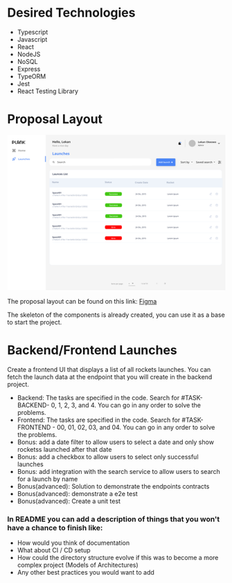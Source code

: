 # Desired Technologies
* Typescript
* Javascript
* React
* NodeJS
* NoSQL
* Express
* TypeORM
* Jest
* React Testing Library

# Proposal Layout

<img src="./.github/images/design.png" />

The proposal layout can be found on this link: [Figma](https://www.figma.com/file/B6IU7ohFxykNFUzK406hGc/Plank---Launches?type=design&node-id=0%3A1&mode=design&t=ZNeBYFnbmkpHV5aa-1)

The skeleton of the components is already created, you can use it as a base to start the project.

# Backend/Frontend Launches

Create a frontend UI that displays a list of all rockets launches.
You can fetch the launch data at the endpoint that you will create in the backend project.

* Backend: The tasks are specified in the code. Search for #TASK-BACKEND- 0, 1, 2, 3, and 4. You can go in any order to solve the problems.
* Frontend: The tasks are specified in the code. Search for #TASK-FRONTEND - 00, 01, 02, 03, and 04. You can go in any order to solve the problems.
* Bonus: add a date filter to allow users to select a date and only show rocketss launched after that date
* Bonus: add a checkbox to allow users to select only successful launches
* Bonus: add integration with the search service to allow users to search for a launch by name
* Bonus(advanced): Solution to demonstrate the endpoints contracts
* Bonus(advanced): demonstrate a e2e test
* Bonus(advanced): Create a unit test

### In README you can add a description of things that you won't have a chance to finish like:

* How would you think of documentation
* What about CI / CD setup
* How could the directory structure evolve if this was to become a more complex project (Models of Architectures)
* Any other best practices you would want to add